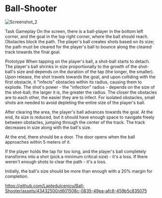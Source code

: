 # Ball-Shooter

![Screenshot_2](https://github.com/Laptedulcenicu/Ball-Shooter/assets/43432500/03f519e3-be64-4dcb-a21b-cc15216c90e0)

Task
Gameplay
On the screen, there is a ball-player in the bottom left corner, and the goal in the top right corner, where the ball should reach. Obstacles block the path. The player's ball creates shots based on its size; the path must be cleared for the player's ball to bounce along the cleared track towards the final goal.

Prototype
When tapping on the player's ball, a shot-ball starts to detach. The player's ball shrinks in size proportionally to the growth of the shot-ball's size and depends on the duration of the tap (the longer, the smaller). Upon release, the shot travels towards the goal, and upon colliding with the first obstacle, it "infects" obstacles within its radius, causing them to explode.
The shot's power - the "infection" radius - depends on the size of the shot-ball; the larger it is, the greater the radius. The closer the obstacles are to each other, the easier they are to infect. For isolated obstacles, small shots are needed to avoid depleting the entire size of the player's ball.

After clearing the area, the player's ball advances towards the goal. At the end, its size is reduced, but it should have enough space to navigate freely between obstacles, jumping through the center of the track. The track decreases in size along with the ball's size.

At the end, there should be a door. The door opens when the ball approaches within 5 meters of it.

If the player holds the tap for too long, and the player's ball completely transforms into a shot (pick a minimum critical size) - it's a loss. If there weren't enough shots to clear the path - it's a loss.

Initially, the ball's size should be more than enough with a 20% margin for completion.

https://github.com/Laptedulcenicu/Ball-Shooter/assets/43432500/d601508c-0835-49ea-afc8-459b5c835075

